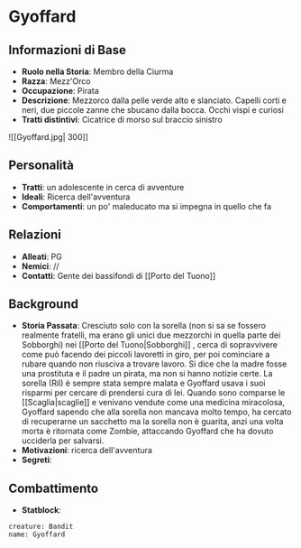 # Gyoffard 

## Informazioni di Base
- **Ruolo nella Storia**: Membro della Ciurma
- **Razza**: Mezz'Orco
- **Occupazione**: Pirata
- **Descrizione**: Mezzorco dalla pelle verde alto e slanciato. Capelli corti e neri,  due piccole zanne che sbucano dalla bocca. Occhi vispi e curiosi  
- **Tratti distintivi**: Cicatrice di morso sul braccio sinistro

![[Gyoffard.jpg| 300]]
## Personalità
- **Tratti**: un adolescente in cerca di avventure
- **Ideali**: Ricerca dell'avventura
- **Comportamenti**: un po' maleducato ma si impegna in quello che fa

## Relazioni
- **Alleati**: PG
- **Nemici**: //
- **Contatti**: Gente dei bassifondi di [[Porto del Tuono]]

## Background
- **Storia Passata**: Cresciuto solo con la sorella (non si sa se fossero realmente fratelli, ma erano gli unici due mezzorchi in quella parte dei Sobborghi) nei [[Porto del Tuono|Sobborghi]] , cerca di sopravvivere come può facendo dei piccoli lavoretti in giro, per poi cominciare a rubare quando non riusciva a trovare lavoro. Si dice che la madre fosse una prostituta e il padre un pirata, ma non si hanno notizie certe. La sorella (Ril) è sempre stata sempre malata e Gyoffard usava i suoi risparmi per cercare di prendersi cura di lei. Quando sono comparse le [[Scaglia|scaglie]] e venivano vendute come una medicina miracolosa, Gyoffard sapendo che alla sorella non mancava molto tempo, ha cercato di recuperarne un sacchetto ma la sorella non è guarita, anzi una volta morta è ritornata come Zombie, attaccando Gyoffard che ha dovuto ucciderla per salvarsi.
- **Motivazioni**: ricerca dell'avventura
- **Segreti**:

## Combattimento
- **Statblock**:
```statblock
creature: Bandit
name: Gyoffard
```